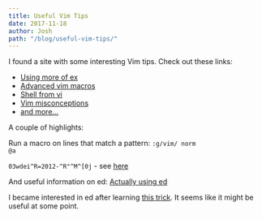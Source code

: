 ```yaml
---
title: Useful Vim Tips
date: 2017-11-18
author: Josh
path: "/blog/useful-vim-tips/"
---
```


I found a site with some interesting Vim tips. Check out these links:

<ul>
  <li><a href="https://sanctum.geek.nz/arabesque/using-more-of-ex/">Using more of ex</a></li>
  <li><a href="https://sanctum.geek.nz/arabesque/advanced-vim-macros/">Advanced vim macros</a></li>
  <li><a href="https://sanctum.geek.nz/arabesque/shell-from-vi/">Shell from vi</a></li>
  <li><a href="https://sanctum.geek.nz/arabesque/vim-misconceptions/">Vim misconceptions</a></li>
  <li><a href="https://sanctum.geek.nz/arabesque/category/vim/">and more...</a></li>
</ul>

A couple of highlights:

Run a macro on lines that match a pattern:
<code>:g/vim/ norm @a</code>

<code>03wdei^R=2012-^R"^M^[0j</code> - see <a href="https://sanctum.geek.nz/arabesque/advanced-vim-macros/">here</a>

And useful information on ed:
<a href="https://sanctum.geek.nz/arabesque/actually-using-ed/">Actually using ed</a>

I became interested in ed after learning <a href="https://codeselfstudy.com/blogs/command-line-scripting-with-ed">this trick</a>. It seems like it might be useful at some point.
